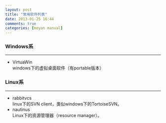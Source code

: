 ```yaml
---
layout: post
title: "常用软件列表"
date: 2013-01-25 16:44
comments: true
categories: [moyan manual]
---
```


### Windows系
----
* VirtuaWin  
	windows下的虚拟桌面软件（有portable版本）

### Linux系
----
* rabbitvcs  
	linux下的SVN client，类似windows下的TortoiseSVN。
* nautinus  
	Linux下的资源管理器（resource manager）。
